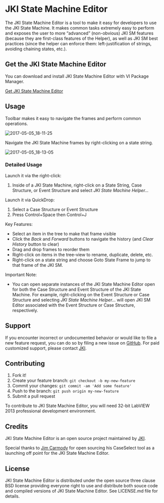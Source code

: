 # JKI State Machine Editor
The JKI State Machine Editor is a tool to make it easy for developers to use the JKI State Machine. It makes common tasks extremely easy to perform and exposes the user to more “advanced” (non-obvious) JKI SM features (because they are first-class features of the Helper), as well as JKI SM best practices (since the helper can enforce them: left-justification of strings, avoiding chaining states, etc.).

## Get the JKI State Machine Editor

You can download and install JKI State Machine Editor with VI Package Manager.

[Get JKI State Machine Editor](http://vipm.jki.net/#!/package/jki_state_machine_editor)

## Usage

Toolbar makes it easy to navigate the frames and perform common operations.

![2017-05-05_18-11-25](https://cloud.githubusercontent.com/assets/381432/25768701/5a74dea6-31be-11e7-9dcd-27db992b5908.png)

Navigate the JKI State Machine frames by right-clicking on a state string.

![2017-05-05_18-13-05](https://cloud.githubusercontent.com/assets/381432/25768708/9db4b088-31be-11e7-8616-e2250ec3e8e4.png)

### Detailed Usage

Launch it via the right-click:

1. Inside of a JKI State Machine, right-click on a State String, Case Structure, or Event Structure and select *JKI State Machine Helper...*

Launch it via QuickDrop:

1. Select a Case Structure or Event Structure
2. Press Control+Space then Control+J

Key Features:

- Select an item in the tree to make that frame visible
- Click the *Back* and *Forward* buttons to navigate the history (and *Clear History* button to clear)
- Drag and drop frames to reorder them
- Right-click on items in the tree-view to rename, duplicate, delete, etc.
- Right-click on a state string and choose Goto State Frame to jump to that frame of the JKI SM.

Important Note:

- You can open separate instances of the JKI State Machine Editor open for both the Case Structure and Event Structure of the JKI State Machine. For example, right-clicking on the Event Structure or Case Structure and selecting *JKI State Machine Helper...* will open JKI SM Editor associated with the Event Structure or Case Structure, respectively.

## Support

If you encounter incorrect or undocumented behavior or would like to file a new feature request, you can do so by filing a new issue on
[GitHub](https://github.com/JKISoftware/JKI-State-Machine-Editor/issues/new). For paid customized support, please contact [JKI](http://jki.net).

## Contributing

1. Fork it!
2. Create your feature branch: `git checkout -b my-new-feature`
3. Commit your changes: `git commit -am 'Add some feature'`
4. Push to the branch: `git push origin my-new-feature`
5. Submit a pull request

To contribute to JKI State Machine Editor, you will need 32-bit LabVIEW 2013 professional development environment.

## Credits

JKI State Machine Editor is an open source project maintained by [JKI](http://jki.net).

Special thanks to [Jim Carmody](https://www.linkedin.com/in/jicarmody/) for open sourcing his CaseSelect tool as a launching off point for the JKI State Machine Editor.

## License

JKI State Machine Editor is distributed under the open source three clause BSD license providing everyone right to use and distribute both souce code and compiled versions of JKI State Machine Editor. See LICENSE.md file for details.
